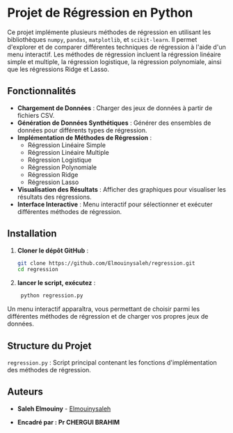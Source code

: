 # Projet de Régression en Python

Ce projet implémente plusieurs méthodes de régression en utilisant les bibliothèques `numpy`, `pandas`, `matplotlib`, et `scikit-learn`. Il permet d'explorer et de comparer différentes techniques de régression à l'aide d'un menu interactif. Les méthodes de régression incluent la régression linéaire simple et multiple, la régression logistique, la régression polynomiale, ainsi que les régressions Ridge et Lasso.

## Fonctionnalités

- **Chargement de Données** : Charger des jeux de données à partir de fichiers CSV.
- **Génération de Données Synthétiques** : Générer des ensembles de données pour différents types de régression.
- **Implémentation de Méthodes de Régression** :
  - Régression Linéaire Simple
  - Régression Linéaire Multiple
  - Régression Logistique
  - Régression Polynomiale
  - Régression Ridge
  - Régression Lasso
- **Visualisation des Résultats** : Afficher des graphiques pour visualiser les résultats des régressions.
- **Interface Interactive** : Menu interactif pour sélectionner et exécuter différentes méthodes de régression.

## Installation

1. **Cloner le dépôt GitHub** :

   ```bash
   git clone https://github.com/Elmouinysaleh/regression.git
   cd regression

   ```
2. **lancer le script, exécutez** :
   ```bash
    python regression.py

   ```

Un menu interactif apparaîtra, vous permettant de choisir parmi les différentes méthodes de régression et de charger vos propres jeux de données.

## Structure du Projet

`regression.py` : Script principal contenant les fonctions d'implémentation des méthodes de régression.

## Auteurs

- **Saleh Elmouiny** - [Elmouinysaleh](https://github.com/Elmouinysaleh)

- **Encadré par : Pr CHERGUI BRAHIM**


